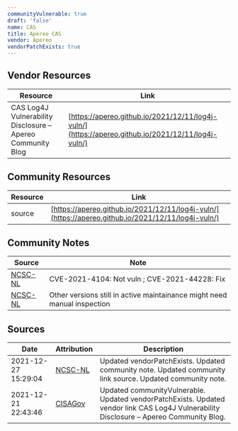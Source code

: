 ```yaml
---
communityVulnerable: true
draft: 'false'
name: CAS
title: Apereo CAS
vendor: Apereo
vendorPatchExists: true
---
```


## Vendor Resources
| Resource | Link |
| --- | --- |
| CAS Log4J Vulnerability Disclosure – Apereo Community Blog | [https://apereo.github.io/2021/12/11/log4j-vuln/](https://apereo.github.io/2021/12/11/log4j-vuln/) |

## Community Resources
| Resource | Link |
| --- | --- |
| source | [https://apereo.github.io/2021/12/11/log4j-vuln/](https://apereo.github.io/2021/12/11/log4j-vuln/) |

## Community Notes
| Source | Note |
| --- | --- |
| [NCSC-NL](https://github.com/NCSC-NL/log4shell/blob/main/software/README.md) | CVE-2021-4104: Not vuln ; CVE-2021-44228: Fix </ul> |
| [NCSC-NL](https://github.com/NCSC-NL/log4shell/blob/main/software/README.md) | Other versions still in active maintainance might need manual inspection |

## Sources
| Date | Attribution | Description |
| --- | --- | --- |
| 2021-12-27 15:29:04 | [NCSC-NL](https://github.com/NCSC-NL/log4shell/blob/main/software/README.md) | Updated vendorPatchExists. Updated community note. Updated community link source. Updated community note.  |
| 2021-12-21 22:43:46 | [CISAGov](https://raw.githubusercontent.com/cisagov/log4j-affected-db/develop/README.md) | Updated communityVulnerable. Updated vendorPatchExists. Updated vendor link CAS Log4J Vulnerability Disclosure – Apereo Community Blog.  |
